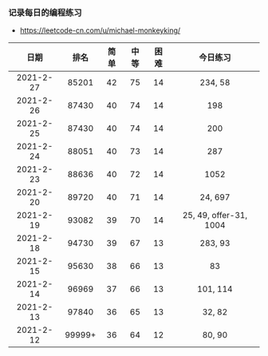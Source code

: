 ### 记录每日的编程练习
- https://leetcode-cn.com/u/michael-monkeyking/

| 日期 | 排名 | 简单 | 中等 | 困难 | 今日练习 |
| :----: | :----: | :----: | :----: | :----: | :----: |
| 2021-2-27 | 85201 | 42 | 75 | 14 | 234, 58 |
| 2021-2-26 | 87430 | 40 | 74 | 14 | 198 |
| 2021-2-25 | 87430 | 40 | 74 | 14 | 200 |
| 2021-2-24 | 88051 | 40 | 73 | 14 | 287 |
| 2021-2-23 | 88636 | 40 | 72 | 14 | 1052 |
| 2021-2-20 | 89720 | 40 | 71 | 14 | 24, 697 |
| 2021-2-19 | 93082 | 39 | 70 | 14 | 25, 49, offer-31, 1004 |
| 2021-2-18 | 94730 | 39 | 67 | 13 | 283, 93 |
| 2021-2-15 | 95630 | 38 | 66 | 13 | 83 |
| 2021-2-14 | 96969 | 37 | 66 | 13 | 101, 114 |
| 2021-2-13 | 97840 | 36 | 65 | 13 | 32, 82 |
| 2021-2-12 | 99999+ | 36 | 64 | 12 | 80, 90 |